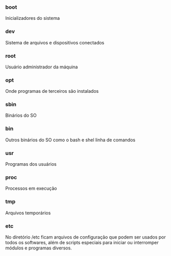 ### boot
Inicializadores do sistema

### dev
Sistema de arquivos e dispositivos conectados

### root
Usuário administrador da máquina

### opt
Onde programas de terceiros são instalados

### sbin
Binários do SO

### bin
Outros binários do SO como o bash e shel linha de comandos

### usr
Programas dos usuários

### proc
Processos em execução

### tmp
Arquivos temporários

### etc
No diretório /etc ficam arquivos de configuração que podem ser usados por todos os softwares, além de scripts especiais para iniciar ou interromper módulos e programas diversos. 


